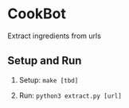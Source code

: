 # CookBot
Extract ingredients from urls

## Setup and Run
1. Setup: ```make [tbd]```

2. Run: ```python3 extract.py [url]``` 

## 
